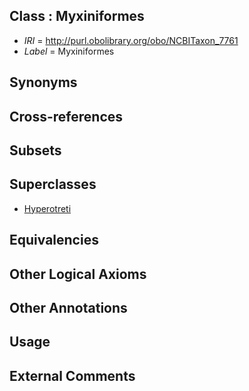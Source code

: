 
## Class : Myxiniformes

 * *IRI* = http://purl.obolibrary.org/obo/NCBITaxon_7761
 * *Label* = Myxiniformes

## Synonyms


## Cross-references


## Subsets


## Superclasses

 * [Hyperotreti](../../NCBITaxon/65/NCBITaxon_117565.md)

## Equivalencies


## Other Logical Axioms


## Other Annotations


## Usage


## External Comments

